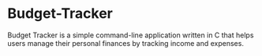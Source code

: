 # Budget-Tracker
 Budget Tracker is a simple command-line application written in C that helps users manage their personal finances by tracking income and expenses. 
